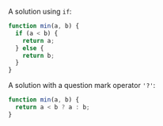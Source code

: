 A solution using `if`:

```js
function min(a, b) {
  if (a < b) {
    return a;
  } else {
    return b;
  }
}
```

A solution with a question mark operator `'?'`:

```js
function min(a, b) {
  return a < b ? a : b;
}
```
